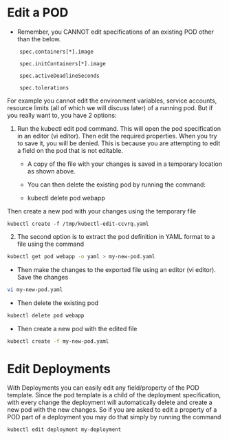 # Edit a POD

- Remember, you CANNOT edit specifications of an existing POD other than the below.

```
    spec.containers[*].image

    spec.initContainers[*].image

    spec.activeDeadlineSeconds

    spec.tolerations
```

For example you cannot edit the environment variables, service accounts, resource limits (all of which we will discuss later) of a running pod. But if you really want to, you have 2 options:

1. Run the kubectl edit pod <pod name> command. This will open the pod specification in an editor (vi editor). Then edit the required properties. When you try to save it, you will be denied. This is because you are attempting to edit a field on the pod that is not editable.

   - A copy of the file with your changes is saved in a temporary location as shown above.

   - You can then delete the existing pod by running the command:

   - kubectl delete pod webapp

Then create a new pod with your changes using the temporary file

    kubectl create -f /tmp/kubectl-edit-ccvrq.yaml

2. The second option is to extract the pod definition in YAML format to a file using the command

```sh
kubectl get pod webapp -o yaml > my-new-pod.yaml
```

- Then make the changes to the exported file using an editor (vi editor). Save the changes

```sh
vi my-new-pod.yaml
```

- Then delete the existing pod

```sh
kubectl delete pod webapp
```

- Then create a new pod with the edited file

```sh
kubectl create -f my-new-pod.yaml
```

# Edit Deployments

With Deployments you can easily edit any field/property of the POD template. Since the pod template is a child of the deployment specification, with every change the deployment will automatically delete and create a new pod with the new changes. So if you are asked to edit a property of a POD part of a deployment you may do that simply by running the command

```sh
kubectl edit deployment my-deployment
```

